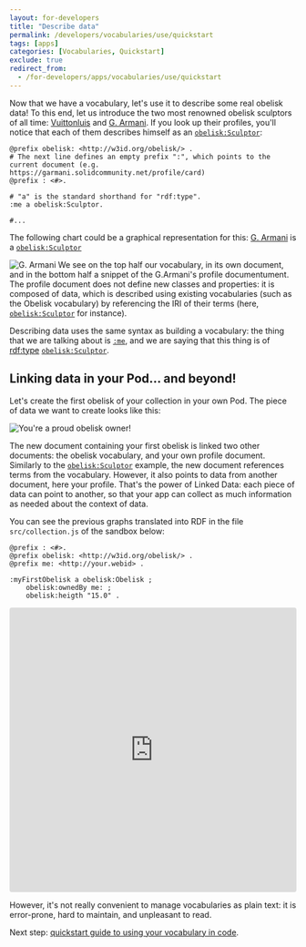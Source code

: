 ```yaml
---
layout: for-developers
title: "Describe data"
permalink: /developers/vocabularies/use/quickstart
tags: [apps]
categories: [Vocabularies, Quickstart]
exclude: true
redirect_from:
  - /for-developers/apps/vocabularies/use/quickstart
---
```


Now that we have a vocabulary, let's use it to describe some real obelisk data! To this end, let us introduce the two most renowned obelisk sculptors of all time: [Vuittonluis](https://vuittonluis.solidcommunity.net/profile/card#me) and [G. Armani](https://garmani.solidcommunity.net/profile/card#me). If you look up their profiles, you'll notice that each of them describes himself as an [`obelisk:Sculptor`](http://w3id.org/obelisk/Sculptor):
```turtle
@prefix obelisk: <http://w3id.org/obelisk/> .
# The next line defines an empty prefix ":", which points to the current document (e.g. https://garmani.solidcommunity.net/profile/card)
@prefix : <#>.

# "a" is the standard shorthand for "rdf:type".
:me a obelisk:Sculptor.

#...
```
The following chart could be a graphical representation for this:
[G. Armani](https://garmani.solidcommunity.net/profile/card) is a [`obelisk:Sculptor`](http://w3id.org/obelisk/Sculptor)

![G. Armani]({{site.baseurl}}/assets/img/tutorials/vocabularies/obelisk_vocab_2.png)
We see on the top half our vocabulary, in its own document, and in the bottom half a snippet of the G.Armani's profile documentument. The profile document does not define new classes and properties: it is composed of data, which is described using existing vocabularies (such as the Obelisk vocabulary) by referencing the IRI of their terms (here, [`obelisk:Sculptor`](http://w3id.org/obelisk/Sculptor) for instance).

Describing data uses the same syntax as building a vocabulary: the thing that we are talking about is [`:me`](https://garmani.solidcommunity.net/profile/card#me), and we are saying that this thing is of [rdf:type](http://www.w3.org/1999/02/22-rdf-syntax-ns#type) [`obelisk:Sculptor`](http://w3id.org/obelisk/Sculptor).  

## Linking data in your Pod... and beyond!

Let's create the first obelisk of your collection in your own Pod. The piece of data we want to create looks like this:

![You're a proud obelisk owner!]({{site.baseurl}}/assets/img/tutorials/vocabularies/obelisk_vocab_3.png)

The new document containing your first obelisk is linked two other documents: the obelisk vocabulary, and your own profile document. Similarly to the [`obelisk:Sculptor`](http://w3id.org/obelisk/Sculptor) example, the new document references terms from the vocabulary. However, it also points to data from another document, here your profile. That's the power of Linked Data: each piece of data can point to another, so that your app can collect as much information as needed about the context of data.

You can see the previous graphs translated into RDF in the file `src/collection.js` of the sandbox below:
```turtle
@prefix : <#>.
@prefix obelisk: <http://w3id.org/obelisk/> .
@prefix me: <http://your.webid> .

:myFirstObelisk a obelisk:Obelisk ;
    obelisk:ownedBy me: ;
    obelisk:heigth "15.0" .
```

<iframe src="https://codesandbox.io/embed/my-first-obelisk-collection-forked-h9n2p?fontsize=14" title="my first obelisk collection" allow="geolocation; microphone; camera; midi; vr; accelerometer; gyroscope; payment; ambient-light-sensor; encrypted-media; usb" style="width:100%; height:500px; border:0; border-radius: 4px; overflow:hidden;" sandbox="allow-modals allow-forms allow-popups allow-scripts allow-same-origin"></iframe>

However, it's not really convenient to manage vocabularies as plain text: it is error-prone, hard to maintain, and unpleasant to read.

Next step: [quickstart guide to using your vocabulary in code](/developers/vocabularies/code/quickstart).
